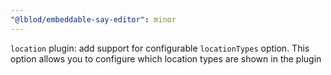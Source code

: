 ```yaml
---
"@lblod/embeddable-say-editor": minor
---
```


`location` plugin: add support for configurable `locationTypes` option. This option allows you to configure which location types are shown in the plugin
